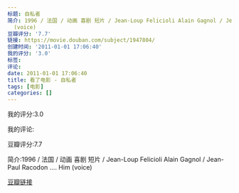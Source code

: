 ```yaml
---
标题: 自私者
简介: 1996 / 法国 / 动画 喜剧 短片 / Jean-Loup Felicioli Alain Gagnol / Jean-Paul Racodon ....  Him
  (voice)
豆瓣评分: '7.7'
链接: https://movie.douban.com/subject/1947804/
创建时间: '2011-01-01 17:06:40'
我的评分: '3.0'
标签:
评论:
date: 2011-01-01 17:06:40
title: 看了电影 - 自私者
tags: [电影]
categories: []
---
```


我的评分:3.0

我的评论:

豆瓣评分:7.7

简介:1996 / 法国 / 动画 喜剧 短片 / Jean-Loup Felicioli Alain Gagnol / Jean-Paul Racodon ....  Him (voice)

[豆瓣链接](https://movie.douban.com/subject/1947804/)

